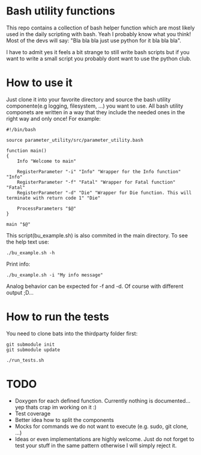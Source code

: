 # Bash utility functions
This repo contains a collection of bash helper function which are most likely used in the daily scripting with bash. Yeah I probably know what you think! Most of the devs will say: "Bla bla bla just use python for it bla bla bla".

I have to admit yes it feels a bit strange to still write bash scripts but if you want to write a small script you probably dont want to use the python club.


# How to use it
Just clone it into your favorite directory and source the bash utility componente(e.g logging, filesystem, ...) you want to use. All bash utility componets are written in a way that they include the needed ones in the right way and only once! For example:

```
#!/bin/bash

source parameter_utility/src/parameter_utility.bash

function main()
{
    Info "Welcome to main"
    
    RegisterParameter "-i" "Info" "Wrapper for the Info function" "Info"
    RegisterParameter "-f" "Fatal" "Wrapper for Fatal function" "Fatal"
    RegisterParameter "-d" "Die" "Wrapper for Die function. This will terminate with return code 1" "Die"

    ProcessParameters "$@"
}

main "$@"
```
This script(bu_example.sh) is also commited in the main directory. To see the help text use:

```./bu_example.sh -h```

Print info:

```./bu_example.sh -i "My info message"```

Analog behavior can be expected for -f and -d. Of course with different output ;D... 


# How to run the tests
You need to clone bats into the thirdparty folder first:
```
git submodule init
git submodule update

./run_tests.sh
```

# TODO
- Doxygen for each defined function. Currently nothing is documented... yep thats crap im working on it :)
- Test coverage
- Better idea how to split the components
- Mocks for commands we do not want to execute (e.g. sudo, git clone, ...)
- Ideas or even implementations are highly welcome. Just do not forget to test your stuff in the same pattern otherwise I will simply reject it.
